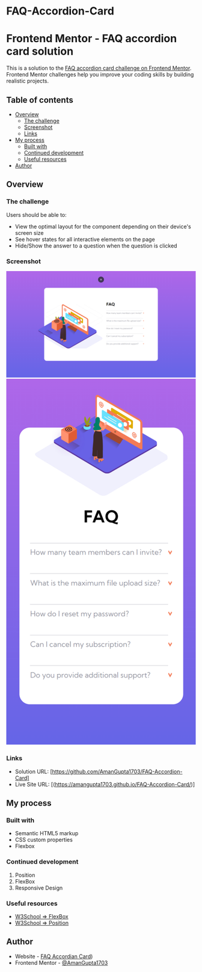 # FAQ-Accordion-Card

# Frontend Mentor - FAQ accordion card solution

This is a solution to the [FAQ accordion card challenge on Frontend Mentor](https://www.frontendmentor.io/challenges/faq-accordion-card-XlyjD0Oam). Frontend Mentor challenges help you improve your coding skills by building realistic projects. 

## Table of contents

- [Overview](#overview)
  - [The challenge](#the-challenge)
  - [Screenshot](#screenshot)
  - [Links](#links)
- [My process](#my-process)
  - [Built with](#built-with)
  - [Continued development](#continued-development)
  - [Useful resources](#useful-resources)
- [Author](#author)

## Overview

### The challenge

Users should be able to:

- View the optimal layout for the component depending on their device's screen size
- See hover states for all interactive elements on the page
- Hide/Show the answer to a question when the question is clicked

### Screenshot

![](./Output/desktop-preview.png)
![](./Output/mobile-preview.png)

### Links

- Solution URL: [https://github.com/AmanGupta1703/FAQ-Accordion-Card]
- Live Site URL: [(https://amangupta1703.github.io/FAQ-Accordion-Card/)]

## My process

### Built with

- Semantic HTML5 markup
- CSS custom properties
- Flexbox

### Continued development

1) Position
2) FlexBox 
3) Responsive Design

### Useful resources

- [W3School => FlexBox](https://www.w3schools.com/css/css3_flexbox_items.asp)
- [W3School => Position](https://www.w3schools.com/cssref/pr_class_position.asp)
## Author

- Website - [FAQ Accordian Card](https://amangupta1703.github.io/FAQ-Accordion-Card/))
- Frontend Mentor - [@AmanGupta1703](https://www.frontendmentor.io/profile/AmanGupta1703)
